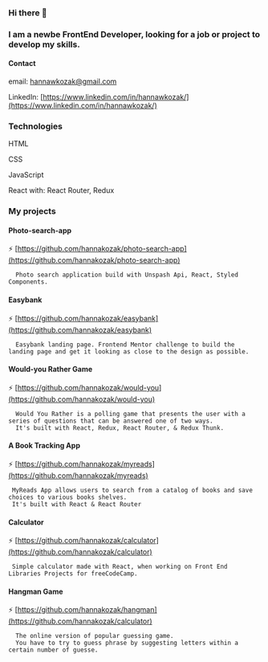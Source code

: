 ### Hi there 👋

### I am a newbe FrontEnd Developer, looking for a job or project to develop my skills.

#### Contact
email: hannawkozak@gmail.com

LinkedIn: [https://www.linkedin.com/in/hannawkozak/](https://www.linkedin.com/in/hannawkozak/)

### Technologies

HTML

CSS

JavaScript

React with: React Router, Redux

### My projects

#### Photo-search-app
  
   ⚡ [https://github.com/hannakozak/photo-search-app](https://github.com/hannakozak/photo-search-app)
      
      Photo search application build with Unspash Api, React, Styled Components.
      
#### Easybank
  
   ⚡ [https://github.com/hannakozak/easybank](https://github.com/hannakozak/easybank)
      
      Easybank landing page. Frontend Mentor challenge to build the landing page and get it looking as close to the design as possible. 
     
#### Would-you Rather Game

   ⚡ [https://github.com/hannakozak/would-you](https://github.com/hannakozak/would-you)
   
      Would You Rather is a polling game that presents the user with a series of questions that can be answered one of two ways. 
      It's built with React, Redux, React Router, & Redux Thunk.

#### A Book Tracking App
     
   ⚡ [https://github.com/hannakozak/myreads](https://github.com/hannakozak/myreads)
     
     MyReads App allows users to search from a catalog of books and save choices to various books shelves. 
     It's built with React & React Router
     
 #### Calculator
 
   ⚡ [https://github.com/hannakozak/calculator](https://github.com/hannakozak/calculator)
     
     Simple calculator made with React, when working on Front End Libraries Projects for freeCodeCamp.
     
 #### Hangman Game
 
   ⚡ [https://github.com/hannakozak/hangman](https://github.com/hannakozak/calculator)

      The online version of popular guessing game. 
      You have to try to guess phrase by suggesting letters within a certain number of guesse.



